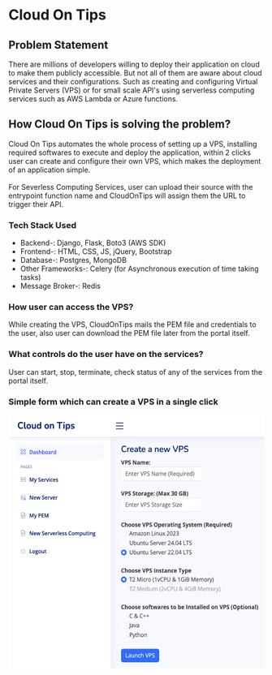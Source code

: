 # Cloud On Tips
## Problem Statement
There are millions of developers willing to deploy their application on cloud to make them publicly accessible. But not all of them are aware about cloud services and their configurations. Such as creating and configuring Virtual Private Servers (VPS) or for small scale API's using serverless computing services such as AWS Lambda or Azure functions.
## How Cloud On Tips is solving the problem?
Cloud On Tips automates the whole process of setting up a VPS, installing required softwares to execute and deploy the application, within 2 clicks user can create and configure their own VPS, which makes the deployment of an application simple.\
\
For Severless Computing Services, user can upload their source with the entrypoint function name and CloudOnTips will assign them the URL to trigger their API.
### Tech Stack Used
<ul>
  <li>Backend-: Django, Flask, Boto3 (AWS SDK)</li>
  <li>Frontend-: HTML, CSS, JS, jQuery, Bootstrap</li>
  <li>Database-: Postgres, MongoDB</li>
  <li>Other Frameworks-: Celery (for Asynchronous execution of time taking tasks)</li>
  <li>Message Broker-: Redis</li>
</ul>

### How user can access the VPS?
While creating the VPS, CloudOnTips mails the PEM file and credentials to the user, also user can download the PEM file later from the portal itself.

### What controls do the user have on the services?
User can start, stop, terminate, check status of any of the services from the portal itself.

### Simple form which can create a VPS in a single click
<img src="https://github.com/tanishq0917t/CloudOnTips/blob/main/Django_Based/static/img/createVPS.png" height="500px" width="556px" />
